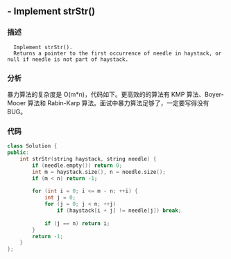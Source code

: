 ## - Implement strStr()

### 描述

```
  Implement strStr().
  Returns a pointer to the first occurrence of needle in haystack, or null if needle is not part of haystack.
```

### 分析

暴力算法的复杂度是 O(m*n)，代码如下。更高效的的算法有 KMP 算法、Boyer-Mooer 算法和 Rabin-Karp 算法。面试中暴力算法足够了，一定要写得没有BUG。

### 代码

```C++
class Solution {
public:
    int strStr(string haystack, string needle) {
        if (needle.empty()) return 0;
        int m = haystack.size(), n = needle.size();
        if (m < n) return -1;
        
        for (int i = 0; i <= m - n; ++i) {
            int j = 0;
            for (j = 0; j < n; ++j) 
                if (haystack[i + j] != needle[j]) break;
            
            if (j == n) return i;
        }
        return -1;
    }
};
```

